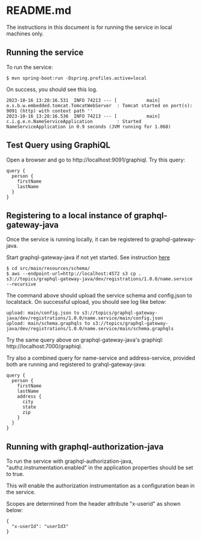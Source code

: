 # README.md

The instructions in this document is for running the service in local machines only.

## Running the service

To run the service:
```
$ mvn spring-boot:run -Dspring.profiles.active=local
```

On success, you should see this log.
```
2023-10-16 13:28:16.531  INFO 74213 --- [           main] o.s.b.w.embedded.tomcat.TomcatWebServer  : Tomcat started on port(s): 9091 (http) with context path ''
2023-10-16 13:28:16.536  INFO 74213 --- [           main] c.i.g.e.n.NameServiceApplication         : Started NameServiceApplication in 0.9 seconds (JVM running for 1.068)

```

## Test Query using GraphiQL

Open a browser and go to http://localhost:9091/graphiql.  Try this query:

```
query {
  person {
    firstName
    lastName
  }
}
```

## Registering to a local instance of graphql-gateway-java

Once the service is running locally, it can be registered to graphql-gateway-java. 

Start graphql-gateway-java if not yet started.  See instruction [here](https://github.com/graph-quilt/graphql-gateway-java)

```
$ cd src/main/resources/schema/
$ aws --endpoint-url=http://localhost:4572 s3 cp . s3://topics/graphql-gateway-java/dev/registrations/1.0.0/name.service --recursive
```

The command above should upload the service schema and config.json to localstack.  On successful upload, you
should see log like below:
```
upload: main/config.json to s3://topics/graphql-gateway-java/dev/registrations/1.0.0/name.service/main/config.json
upload: main/schema.graphqls to s3://topics/graphql-gateway-java/dev/registrations/1.0.0/name.service/main/schema.graphqls
```

Try the same query above on graphql-gateway-java's graphiql: http://localhost:7000/graphiql.

Try also a combined query for name-service and address-service, provided both are running and registered
to grahql-gateway-java:
```
query {
  person {
    firstName
    lastName
    address {
      city
      state
      zip
    }
  }
}
```

## Running with graphql-authorization-java
To run the service with graphql-authorization-java, "authz.instrumentation.enabled" in the application properties should be set to true.  

This will enable the authorization instrumentation as a configuration bean in the service.

Scopes are determined from the header attribute "x-userid" as shown below:

```
{
  "x-userId": "userId3"
}